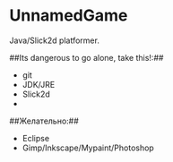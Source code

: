 UnnamedGame
===========

Java/Slick2d platformer.

##Its dangerous to go alone, take this!:##
* git
* JDK/JRE
* Slick2d 
* 
##Желательно:##
* Eclipse
* Gimp/Inkscape/Mypaint/Photoshop